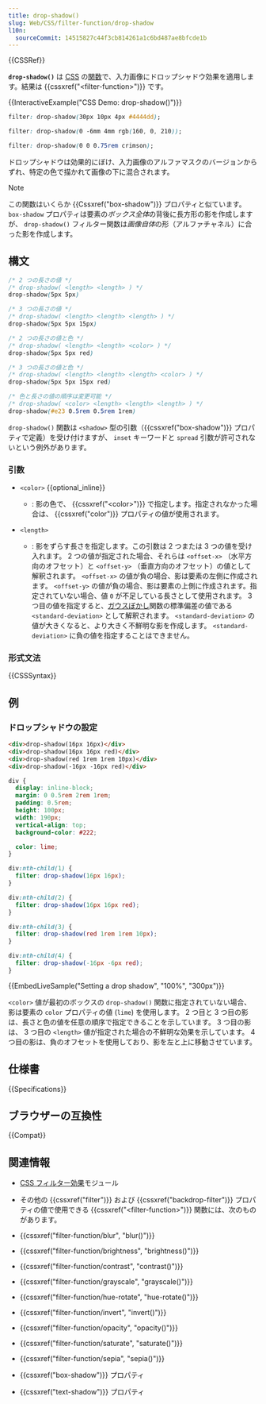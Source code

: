```yaml
---
title: drop-shadow()
slug: Web/CSS/filter-function/drop-shadow
l10n:
  sourceCommit: 14515827c44f3cb814261a1c6bd487ae8bfcde1b
---
```


{{CSSRef}}

**`drop-shadow()`** は [CSS](/ja/docs/Web/CSS) の[関数](/ja/docs/Web/CSS/CSS_Functions)で、入力画像にドロップシャドウ効果を適用します。結果は {{cssxref("&lt;filter-function&gt;")}} です。

{{InteractiveExample("CSS Demo: drop-shadow()")}}

```css interactive-example-choice
filter: drop-shadow(30px 10px 4px #4444dd);
```

```css interactive-example-choice
filter: drop-shadow(0 -6mm 4mm rgb(160, 0, 210));
```

```css interactive-example-choice
filter: drop-shadow(0 0 0.75rem crimson);
```

ドロップシャドウは効果的にぼけ、入力画像のアルファマスクのバージョンからずれ、特定の色で描かれて画像の下に混合されます。

> [!NOTE]
> この関数はいくらか {{Cssxref("box-shadow")}} プロパティと似ています。 `box-shadow` プロパティは要素の*ボックス全体*の背後に長方形の影を作成しますが、 `drop-shadow()` フィルター関数は*画像自体*の形（アルファチャネル）に合った影を作成します。

## 構文

```css
/* 2 つの長さの値 */
/* drop-shadow( <length> <length> ) */
drop-shadow(5px 5px)

/* 3 つの長さの値 */
/* drop-shadow( <length> <length> <length> ) */
drop-shadow(5px 5px 15px)

/* 2 つの長さの値と色 */
/* drop-shadow( <length> <length> <color> ) */
drop-shadow(5px 5px red)

/* 3 つの長さの値と色 */
/* drop-shadow( <length> <length> <length> <color> ) */
drop-shadow(5px 5px 15px red)

/* 色と長さの値の順序は変更可能 */
/* drop-shadow( <color> <length> <length> <length> ) */
drop-shadow(#e23 0.5rem 0.5rem 1rem)
```

`drop-shadow()` 関数は `<shadow>` 型の引数（{{cssxref("box-shadow")}} プロパティで定義）を受け付けますが、 `inset` キーワードと `spread` 引数が許可されないという例外があります。

### 引数

- `<color>` {{optional_inline}}

  - : 影の色で、 {{cssxref("&lt;color&gt;")}} で指定します。指定されなかった場合は、 {{cssxref("color")}} プロパティの値が使用されます。

- `<length>`
  - : 影をずらす長さを指定します。この引数は 2 つまたは 3 つの値を受け入れます。 2 つの値が指定された場合、それらは `<offset-x>` （水平方向のオフセット）と `<offset-y>` （垂直方向のオフセット）の値として解釈されます。 `<offset-x>` の値が負の場合、影は要素の左側に作成されます。 `<offset-y>` の値が負の場合、影は要素の上側に作成されます。指定されていない場合、値 `0` が不足している長さとして使用されます。 3 つ目の値を指定すると、[ガウスぼかし](https://ja.wikipedia.org/wiki/ガウシアンぼかし)関数の標準偏差の値である `<standard-deviation>` として解釈されます。 `<standard-deviation>` の値が大きくなると、より大きく不鮮明な影を作成します。 `<standard-deviation>` に負の値を指定することはできません。

### 形式文法

{{CSSSyntax}}

## 例

### ドロップシャドウの設定

```html
<div>drop-shadow(16px 16px)</div>
<div>drop-shadow(16px 16px red)</div>
<div>drop-shadow(red 1rem 1rem 10px)</div>
<div>drop-shadow(-16px -16px red)</div>
```

```css
div {
  display: inline-block;
  margin: 0 0.5rem 2rem 1rem;
  padding: 0.5rem;
  height: 100px;
  width: 190px;
  vertical-align: top;
  background-color: #222;

  color: lime;
}

div:nth-child(1) {
  filter: drop-shadow(16px 16px);
}

div:nth-child(2) {
  filter: drop-shadow(16px 16px red);
}

div:nth-child(3) {
  filter: drop-shadow(red 1rem 1rem 10px);
}

div:nth-child(4) {
  filter: drop-shadow(-16px -6px red);
}
```

{{EmbedLiveSample("Setting a drop shadow", "100%", "300px")}}

`<color>` 値が最初のボックスの `drop-shadow()` 関数に指定されていない場合、影は要素の `color` プロパティの値 (`lime`) を使用します。 2 つ目と 3 つ目の影は、長さと色の値を任意の順序で指定できることを示しています。 3 つ目の影は、 3 つ目の `<length>` 値が指定された場合の不鮮明な効果を示しています。 4 つ目の影は、負のオフセットを使用しており、影を左と上に移動させています。

## 仕様書

{{Specifications}}

## ブラウザーの互換性

{{Compat}}

## 関連情報

- [CSS フィルター効果](/ja/docs/Web/CSS/CSS_filter_effects)モジュール
- その他の {{cssxref("filter")}} および {{cssxref("backdrop-filter")}} プロパティの値で使用できる {{cssxref("&lt;filter-function&gt;")}} 関数には、次のものがあります。

- {{cssxref("filter-function/blur", "blur()")}}
- {{cssxref("filter-function/brightness", "brightness()")}}
- {{cssxref("filter-function/contrast", "contrast()")}}
- {{cssxref("filter-function/grayscale", "grayscale()")}}
- {{cssxref("filter-function/hue-rotate", "hue-rotate()")}}
- {{cssxref("filter-function/invert", "invert()")}}
- {{cssxref("filter-function/opacity", "opacity()")}}
- {{cssxref("filter-function/saturate", "saturate()")}}
- {{cssxref("filter-function/sepia", "sepia()")}}
- {{cssxref("box-shadow")}} プロパティ
- {{cssxref("text-shadow")}} プロパティ
